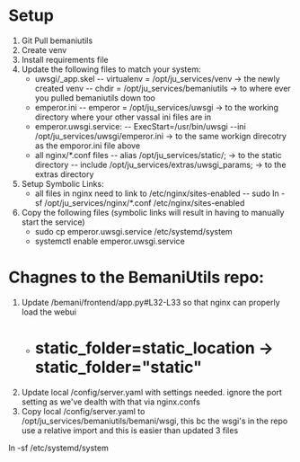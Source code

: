 
# Setup
1. Git Pull bemaniutils
2. Create venv
3. Install requirements file
4. Update the following files to match your system:
    - uwsgi/_app.skel
        -- virtualenv = /opt/ju_services/venv -> the newly created venv
        -- chdir = /opt/ju_services/bemaniutils -> to where ever you pulled bemaniutils down too
    - emperor.ini
        -- emperor = /opt/ju_services/uwsgi -> to the working directory where your other vassal ini files are in
    - emperor.uwsgi.service:
        -- ExecStart=/usr/bin/uwsgi --ini /opt/ju_services/uwsgi/emperor.ini -> to the same workign direcotry as the emporor.ini file above
    - all nginx/*.conf files
        -- alias  /opt/ju_services/static/; -> to the static directory
        -- include     /opt/ju_services/extras/uwsgi_params; -> to the extras directory
5. Setup Symbolic Links:
    - all files in nginx need to link to /etc/nginx/sites-enabled
        -- sudo ln -sf /opt/ju_services/nginx/*.conf /etc/nginx/sites-enabled
6. Copy the following files (symbolic links will result in having to manually start the service)
    - sudo cp emperor.uwsgi.service /etc/systemd/system
    - systemctl enable emperor.uwsgi.service

# Chagnes to the BemaniUtils repo:

1. Update /bemani/frontend/app.py#L32-L33 so that nginx can properly load the webui
    -    # static_folder=static_location -> static_folder="static"
2. Update local /config/server.yaml with settings needed. ignore the port setting as we've dealth with that via nginx.confs
3. Copy local /config/server.yaml to /opt/ju_services/bemaniutils/bemani/wsgi, this bc the wsgi's in the repo use a relative import and this is easier than updated 3 files


ln -sf /etc/systemd/system
